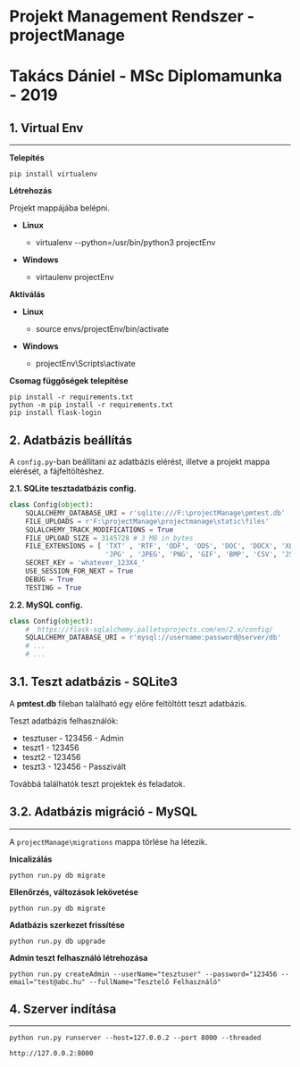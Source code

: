 # Projekt Management Rendszer - projectManage

# **Takács Dániel - MSc Diplomamunka - 2019**

## **1. Virtual Env**
---

**Telepítés**

    pip install virtualenv

**Létrehozás**
    
Projekt mappájába belépni.

+ **Linux**

    + virtualenv --python=/usr/bin/python3 projectEnv

+ **Windows**
    + virtaulenv projectEnv

**Aktiválás**

+ **Linux**

    + source envs/projectEnv/bin/activate

+ **Windows**

    + projectEnv\Scripts\activate


**Csomag függőségek telepítése**

    pip install -r requirements.txt
    python -m pip install -r requirements.txt
    pip install flask-login

## **2. Adatbázis beállítás**

A `config.py`-ban beállítani az adatbázis elérést, illetve a projekt mappa elérését, a fájfeltöltéshez.


**2.1. SQLite tesztadatbázis config.**

```python
class Config(object):    
    SQLALCHEMY_DATABASE_URI = r'sqlite:///F:\projectManage\pmtest.db'
    FILE_UPLOADS = r'F:\projectManage\projectmanage\static\files'
    SQLALCHEMY_TRACK_MODIFICATIONS = True
    FILE_UPLOAD_SIZE = 3145728 # 3 MB in bytes
    FILE_EXTENSIONS = [ 'TXT' , 'RTF', 'ODF', 'ODS', 'DOC', 'DOCX', 'XLS', 'XLSX', 'MD', 
                        'JPG' , 'JPEG', 'PNG', 'GIF', 'BMP', 'CSV', 'JSON', 'PDF' ]
    SECRET_KEY = 'whatever_123X4_'
    USE_SESSION_FOR_NEXT = True
    DEBUG = True
    TESTING = True    
```

**2.2. MySQL config.**
```python
class Config(object):    
    #  https://flask-sqlalchemy.palletsprojects.com/en/2.x/config/
    SQLALCHEMY_DATABASE_URI = r'mysql://username:password@server/db'
    # ...
    # ...
```



## **3.1. Teszt adatbázis - SQLite3**

A **pmtest.db** fileban található egy előre feltöltött teszt adatbázis.

Teszt adatbázis felhasználók:
+ tesztuser - 123456 - Admin
+ teszt1 - 123456
+ teszt2 - 123456
+ teszt3 - 123456 - Passzivált

Továbbá találhatók teszt projektek és feladatok.


## **3.2. Adatbázis migráció - MySQL**
---
A `projectManage\migrations` mappa törlése ha létezik.

**Inicalizálás**
    
    python run.py db migrate

**Ellenőrzés, változások lekövetése**

    python run.py db migrate

**Adatbázis szerkezet frissítése**

    python run.py db upgrade

**Admin teszt felhasználó létrehozása**

    python run.py createAdmin --userName="tesztuser" --password="123456 --email="test@abc.hu" --fullName="Tesztelő Felhasználó"
    
## **4. Szerver indítása**
---
    python run.py runserver --host=127.0.0.2 --port 8000 --threaded

    http://127.0.0.2:8000